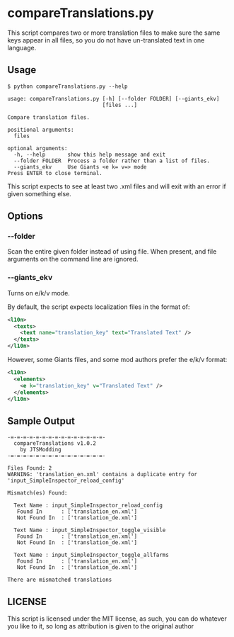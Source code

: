 # compareTranslations.py

This script compares two or more translation files to make sure the same keys appear in all files, so you do not have un-translated text in one language.

## Usage

```shell
$ python compareTranslations.py --help

usage: compareTranslations.py [-h] [--folder FOLDER] [--giants_ekv]
                              [files ...]

Compare translation files.

positional arguments:
  files

optional arguments:
  -h, --help       show this help message and exit
  --folder FOLDER  Process a folder rather than a list of files.
  --giants_ekv     Use Giants <e k= v=> mode
Press ENTER to close terminal.

```

This script expects to see at least two .xml files and will exit with an error if given something else.

## Options

### --folder

Scan the entire given folder instead of using file.  When present, and file arguments on the command line are ignored.

### --giants_ekv

Turns on e/k/v mode.

By default, the script expects localization files in the format of:

```xml
<l10n>
  <texts>
    <text name="translation_key" text="Translated Text" />
  </texts>
</l10n>
```

However, some Giants files, and some mod authors prefer the e/k/v format:

```xml
<l10n>
  <elements>
    <e k="translation_key" v="Translated Text" />
  </elements>
</l10n>
```

## Sample Output

```text
-=-=-=-=-=-=-=-=-=-=-=-=-=-=-=-
  compareTranslations v1.0.2
    by JTSModding
-=-=-=-=-=-=-=-=-=-=-=-=-=-=-=-

Files Found: 2
WARNING: 'translation_en.xml' contains a duplicate entry for 'input_SimpleInspector_reload_config'

Mismatch(es) Found:

  Text Name : input_SimpleInspector_reload_config
   Found In      : ['translation_en.xml']
   Not Found In  : ['translation_de.xml']

  Text Name : input_SimpleInspector_toggle_visible
   Found In      : ['translation_en.xml']
   Not Found In  : ['translation_de.xml']

  Text Name : input_SimpleInspector_toggle_allfarms
   Found In      : ['translation_en.xml']
   Not Found In  : ['translation_de.xml']

There are mismatched translations
```

## LICENSE

This script is licensed under the MIT license, as such, you can do whatever you like to it, so long as attribution is given to the original author
